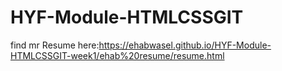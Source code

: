 # HYF-Module-HTMLCSSGIT
 find mr Resume here:https://ehabwasel.github.io/HYF-Module-HTMLCSSGIT-week1/ehab%20resume/resume.html
